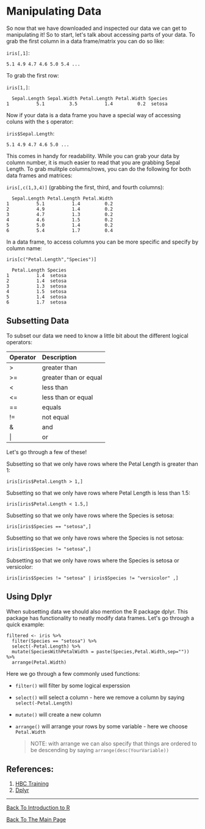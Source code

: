 # Manipulating Data

So now that we have downloaded and inspected our data we can get to manipulating it! So to start, let's talk about accessing parts of your data. To grab the first column in a data frame/matrix you can do so like:

```iris[,1]```:

```5.1 4.9 4.7 4.6 5.0 5.4 ...```

To grab the first row:

```iris[1,]```:

```
  Sepal.Length Sepal.Width Petal.Length Petal.Width Species
1          5.1         3.5          1.4         0.2  setosa
```

Now if your data is a data frame you have a special way of accessing coluns with the ```$``` operator:

```iris$Sepal.Length```:

```5.1 4.9 4.7 4.6 5.0 ...```

This comes in handy for readability. While you can grab your data by column number, it is much easier to read that you are grabbing Sepal Length. To grab mulitple columns/rows, you can do the following for both data frames and matrices:

```iris[,c(1,3,4)]``` (grabbing the first, third, and fourth columns):

```
  Sepal.Length Petal.Length Petal.Width
1          5.1          1.4         0.2
2          4.9          1.4         0.2
3          4.7          1.3         0.2
4          4.6          1.5         0.2
5          5.0          1.4         0.2
6          5.4          1.7         0.4
```

In a data frame, to access columns you can be more specific and specify by column name:

```iris[c("Petal.Length","Species")]```

```
  Petal.Length Species
1          1.4  setosa
2          1.4  setosa
3          1.3  setosa
4          1.5  setosa
5          1.4  setosa
6          1.7  setosa
```

## Subsetting Data

To subset our data we need to know a little bit about the different logical operators:

| Operator | Description |
:-------|:-----|
| > | greater than | 
| >= | greater than or equal |
| < | less than |
| <= | less than or equal |
| == | equals | 
| != | not equal |
| & | and |
| \| | or|

Let's go through a few of these!

Subsetting so that we only have rows where the Petal Length is greater than 1:

```iris[iris$Petal.Length > 1,]```

Subsetting so that we only have rows where Petal Length is less than 1.5:

```iris[iris$Petal.Length < 1.5,]```

Subsetting so that we only have rows where the Species is setosa:

```iris[iris$Species == "setosa",]```

Subsetting so that we only have rows where the Species is not setosa:

```iris[iris$Species != "setosa",]```

Subsetting so that we only have rows where the Species is setosa or versicolor:

```iris[iris$Species != "setosa" | iris$Species != "versicolor" ,]```

## Using Dplyr

When subsetting data we should also mention the R package dplyr. This package has functionality to neatly modify data frames. Let's go through a quick example:

```
filtered <- iris %>%
  filter(Species == "setosa") %>%
  select(-Petal.Length) %>%
  mutate(SpeciesWithPetalWidth = paste(Species,Petal.Width,sep="")) %>%
  arrange(Petal.Width)
```

Here we go through a few commonly used functions:

  * ```filter()``` will filter by some logical experssion
  * ```select()``` will select a column - here we remove a column by saying ```select(-Petal.Length)```
  * ```mutate()``` will create a new column
  * ```arrange()``` will arrange your rows by some variable - here we choose ```Petal.Width```
    
    > NOTE:  with arrange we can also specify that things are ordered to be descending by saying ```arrange(desc(YourVariable))```
 
 
## References:

1. [HBC Training](https://hbctraining.github.io/Intro-to-R-flipped/lessons/05_introR-data-wrangling.html)
2. [Dplyr](https://dplyr.tidyverse.org/)

_________________________________________________________________________________________________________________________________________________________________________________


[Back To Introduction to R](../IntroToR.md)

[Back To The Main Page](../../index.md)
